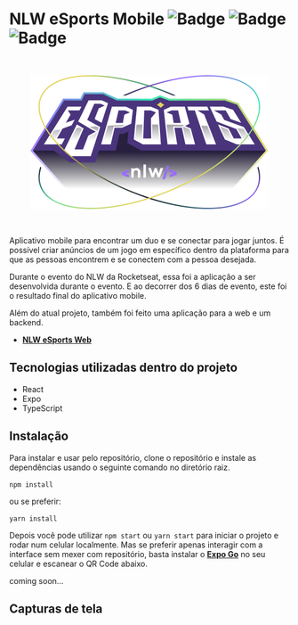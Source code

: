 # NLW eSports Mobile ![Badge](https://img.shields.io/static/v1?label=expo-cli&message=5.4.8&color=white&style=flat&logo=EXPO) ![Badge](https://img.shields.io/static/v1?label=react&message=v18.2.0&color=blue&style=flat&logo=REACT) ![Badge](https://img.shields.io/static/v1?label=typescript&message=v4.7.4&color=blue&style=flat&logo=TYPESCRIPT)
 
<br />
<p align="center">
  <img src="src/assets/logo-nlw-esports@2x.png" />
</p>
<br />

Aplicativo mobile para encontrar um duo e se conectar para jogar juntos. É possível criar anúncios de um jogo em específico dentro da plataforma para que as pessoas encontrem e se conectem com a pessoa desejada. 

Durante o evento do NLW da Rocketseat, essa foi a aplicação a ser desenvolvida durante o evento.
E ao decorrer dos 6 dias de evento, este foi o resultado final do aplicativo mobile.

Além do atual projeto, também foi feito uma aplicação para a web e um backend.

- **[NLW eSports Web](https://github.com/ImFelippe365/nlw-esports-web)**

## Tecnologias utilizadas dentro do projeto

- React
- Expo
- TypeScript

## Instalação

Para instalar e usar pelo repositório, clone o repositório e instale as dependências usando o seguinte comando no diretório raiz.

```
npm install
```

ou se preferir:

```
yarn install
```

Depois você pode utilizar ``npm start`` ou ``yarn start`` para iniciar o projeto e rodar num celular localmente.
Mas se preferir apenas interagir com a interface sem mexer com repositório, basta instalar o **[Expo Go](https://expo.dev/client)** no seu celular e escanear o QR Code abaixo.

coming soon...

## Capturas de tela
